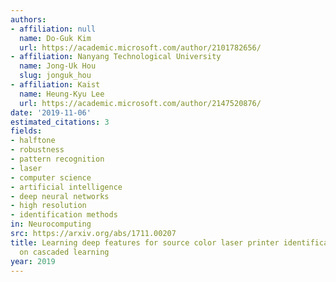 ```yaml
---
authors:
- affiliation: null
  name: Do-Guk Kim
  url: https://academic.microsoft.com/author/2101782656/
- affiliation: Nanyang Technological University
  name: Jong-Uk Hou
  slug: jonguk_hou
- affiliation: Kaist
  name: Heung-Kyu Lee
  url: https://academic.microsoft.com/author/2147520876/
date: '2019-11-06'
estimated_citations: 3
fields:
- halftone
- robustness
- pattern recognition
- laser
- computer science
- artificial intelligence
- deep neural networks
- high resolution
- identification methods
in: Neurocomputing
src: https://arxiv.org/abs/1711.00207
title: Learning deep features for source color laser printer identification based
  on cascaded learning
year: 2019
---
```

